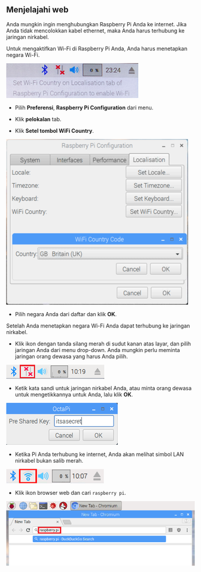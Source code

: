 ## Menjelajahi web

Anda mungkin ingin menghubungkan Raspberry Pi Anda ke internet. Jika Anda tidak mencolokkan kabel ethernet, maka Anda harus terhubung ke jaringan nirkabel.

Untuk mengaktifkan Wi-Fi di Raspberry Pi Anda, Anda harus menetapkan negara Wi-Fi.

![mengatur negara wifi](images/pi-set-wifi-country.png)

+ Pilih **Preferensi**, **Raspberry Pi Configuration** dari menu.

+ Klik **pelokalan** tab.

+ Klik **Setel tombol WiFi Country**.

![pilih negara wifi](images/pi-select-wifi-country.png)

+ Pilih negara Anda dari daftar dan klik **OK**.

Setelah Anda menetapkan negara Wi-Fi Anda dapat terhubung ke jaringan nirkabel.

+ Klik ikon dengan tanda silang merah di sudut kanan atas layar, dan pilih jaringan Anda dari menu drop-down. Anda mungkin perlu meminta jaringan orang dewasa yang harus Anda pilih.

![Tidak ada wifi](images/no-wifi.png)

+ Ketik kata sandi untuk jaringan nirkabel Anda, atau minta orang dewasa untuk mengetikkannya untuk Anda, lalu klik **OK**.

![Ketikkan kata sandi](images/type-password.png)

+ Ketika Pi Anda terhubung ke internet, Anda akan melihat simbol LAN nirkabel bukan salib merah.

![tangkapan layar](images/pi-wifi.png)

+ Klik ikon browser web dan cari `raspberry pi`.

![tangkapan layar](images/pi-browser.png)